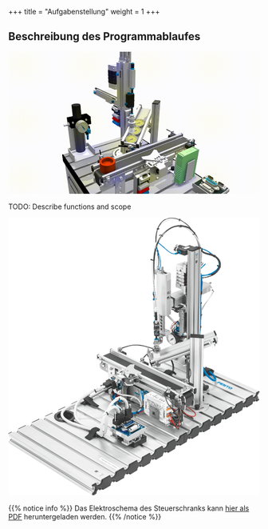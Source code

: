 +++
title = "Aufgabenstellung"
weight = 1
+++

## Beschreibung des Programmablaufes

![Festo Pick&Place Robot](./images/festo_pick_n_place.de.gif)

TODO: Describe functions and scope

![Festo Pick&Place Robot](./images/festo_pick_n_place_overview.de.png)

{{% notice info %}}
Das Elektroschema des Steuerschranks kann [hier als PDF](./docs/Pick_and_Placer.de.pdf) heruntergeladen werden.
{{% /notice %}}